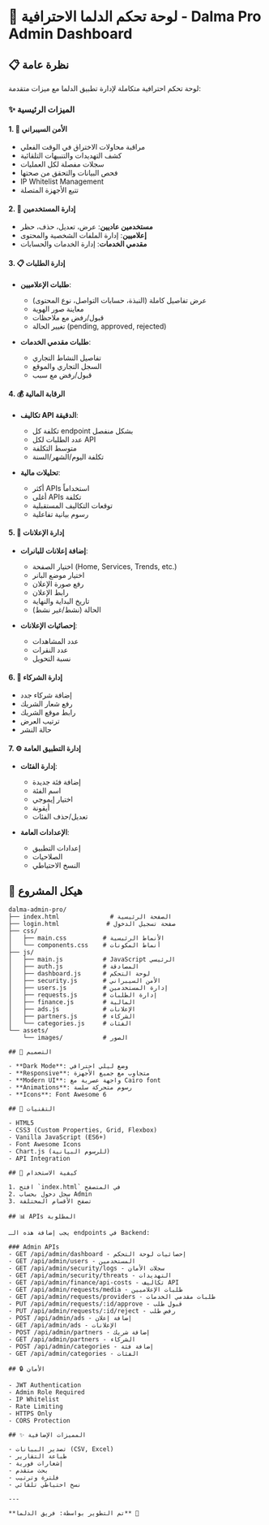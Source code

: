 # 🚀 لوحة تحكم الدلما الاحترافية - Dalma Pro Admin Dashboard

## 📋 نظرة عامة

لوحة تحكم احترافية متكاملة لإدارة تطبيق الدلما مع ميزات متقدمة:

### ✨ الميزات الرئيسية

#### 1. 🔐 الأمن السيبراني
- مراقبة محاولات الاختراق في الوقت الفعلي
- كشف التهديدات والتنبيهات التلقائية
- سجلات مفصلة لكل العمليات
- فحص البيانات والتحقق من صحتها
- IP Whitelist Management
- تتبع الأجهزة المتصلة

#### 2. 👥 إدارة المستخدمين
- **مستخدمين عاديين**: عرض، تعديل، حذف، حظر
- **إعلاميين**: إدارة الملفات الشخصية والمحتوى
- **مقدمي الخدمات**: إدارة الخدمات والحسابات

#### 3. 📋 إدارة الطلبات
- **طلبات الإعلاميين**:
  * عرض تفاصيل كاملة (النبذة، حسابات التواصل، نوع المحتوى)
  * معاينة صور الهوية
  * قبول/رفض مع ملاحظات
  * تغيير الحالة (pending, approved, rejected)
  
- **طلبات مقدمي الخدمات**:
  * تفاصيل النشاط التجاري
  * السجل التجاري والموقع
  * قبول/رفض مع سبب

#### 4. 💰 الرقابة المالية
- **تكاليف API الدقيقة**:
  * تكلفة كل endpoint بشكل منفصل
  * عدد الطلبات لكل API
  * متوسط التكلفة
  * تكلفة اليوم/الشهر/السنة
  
- **تحليلات مالية**:
  * أكثر APIs استخداماً
  * أغلى APIs تكلفة
  * توقعات التكاليف المستقبلية
  * رسوم بيانية تفاعلية

#### 5. 📢 إدارة الإعلانات
- **إضافة إعلانات للبانرات**:
  * اختيار الصفحة (Home, Services, Trends, etc.)
  * اختيار موضع البانر
  * رفع صورة الإعلان
  * رابط الإعلان
  * تاريخ البداية والنهاية
  * الحالة (نشط/غير نشط)
  
- **إحصائيات الإعلانات**:
  * عدد المشاهدات
  * عدد النقرات
  * نسبة التحويل

#### 6. 🤝 إدارة الشركاء
- إضافة شركاء جدد
- رفع شعار الشريك
- رابط موقع الشريك
- ترتيب العرض
- حالة النشر

#### 7. ⚙️ إدارة التطبيق العامة
- **إدارة الفئات**:
  * إضافة فئة جديدة
  * اسم الفئة
  * اختيار إيموجي
  * أيقونة
  * تعديل/حذف الفئات
  
- **الإعدادات العامة**:
  * إعدادات التطبيق
  * الصلاحيات
  * النسخ الاحتياطي

## 📁 هيكل المشروع

```
dalma-admin-pro/
├── index.html              # الصفحة الرئيسية
├── login.html             # صفحة تسجيل الدخول
├── css/
│   ├── main.css          # الأنماط الرئيسية
│   └── components.css    # أنماط المكونات
├── js/
│   ├── main.js           # JavaScript الرئيسي
│   ├── auth.js           # المصادقة
│   ├── dashboard.js      # لوحة التحكم
│   ├── security.js       # الأمن السيبراني
│   ├── users.js          # إدارة المستخدمين
│   ├── requests.js       # إدارة الطلبات
│   ├── finance.js        # المالية
│   ├── ads.js            # الإعلانات
│   ├── partners.js       # الشركاء
│   └── categories.js     # الفئات
└── assets/
    └── images/           # الصور

## 🎨 التصميم

- **Dark Mode**: وضع ليلي احترافي
- **Responsive**: متجاوب مع جميع الأجهزة
- **Modern UI**: واجهة عصرية مع Cairo font
- **Animations**: رسوم متحركة سلسة
- **Icons**: Font Awesome 6

## 🔧 التقنيات

- HTML5
- CSS3 (Custom Properties, Grid, Flexbox)
- Vanilla JavaScript (ES6+)
- Font Awesome Icons
- Chart.js (للرسوم البيانية)
- API Integration

## 🚀 كيفية الاستخدام

1. افتح `index.html` في المتصفح
2. سجل دخول بحساب Admin
3. تصفح الأقسام المختلفة

## 📊 APIs المطلوبة

يجب إضافة هذه الـ endpoints في Backend:

### Admin APIs
- GET /api/admin/dashboard - إحصائيات لوحة التحكم
- GET /api/admin/users - المستخدمين
- GET /api/admin/security/logs - سجلات الأمان
- GET /api/admin/security/threats - التهديدات
- GET /api/admin/finance/api-costs - تكاليف API
- GET /api/admin/requests/media - طلبات الإعلاميين
- GET /api/admin/requests/providers - طلبات مقدمي الخدمات
- PUT /api/admin/requests/:id/approve - قبول طلب
- PUT /api/admin/requests/:id/reject - رفض طلب
- POST /api/admin/ads - إضافة إعلان
- GET /api/admin/ads - الإعلانات
- POST /api/admin/partners - إضافة شريك
- GET /api/admin/partners - الشركاء
- POST /api/admin/categories - إضافة فئة
- GET /api/admin/categories - الفئات

## 🔒 الأمان

- JWT Authentication
- Admin Role Required
- IP Whitelist
- Rate Limiting
- HTTPS Only
- CORS Protection

## ✨ المميزات الإضافية

- تصدير البيانات (CSV, Excel)
- طباعة التقارير
- إشعارات فورية
- بحث متقدم
- فلترة وترتيب
- نسخ احتياطي تلقائي

---

**تم التطوير بواسطة: فريق الدلما** 🚀
